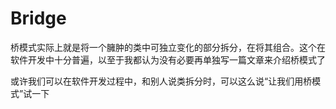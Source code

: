 # Bridge
桥模式实际上就是将一个臃肿的类中可独立变化的部分拆分，在将其组合。这个在软件开发中十分普遍，以至于我都认为没有必要再单独写一篇文章来介绍桥模式了

或许我们可以在软件开发过程中，和别人说类拆分时，可以这么说“让我们用桥模式”试一下